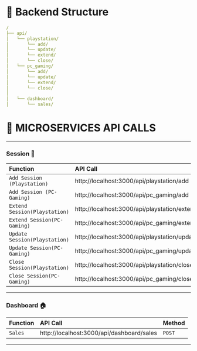 # 🚀 Backend Structure


```yaml
/
├── api/
│   └── playstation/
│       └── add/
│       └── update/
│       └── extend/
│       └── close/
│   └── pc_gaming/
│       └── add/
│       └── update/
│       └── extend/
│       └── close/
│       
│   └── dashboard/
│       └── sales/

```


# 🤖 MICROSERVICES API CALLS

----------------------------------------------------------------------------------

### Session 🔐

| Function                      | API Call                                                 | Method            |
| :------------------------     | :-----------------------------------------------         |:------------------|
| `Add Session (Playstation)`   |     http://localhost:3000/api/playstation/add            |   `POST`          |
| `Add Session (PC-Gaming)`     |     http://localhost:3000/api/pc_gaming/add              |   `POST`          |
| `Extend Session(Playstation)` |     http://localhost:3000/api/playstation/extend         |   `PUT`           |
| `Extend Session(PC-Gaming)`   |     http://localhost:3000/api/pc_gaming/extend           |   `PUT`           |
| `Update Session(Playstation)` |     http://localhost:3000/api/playstation/update         |   `PATCH`         |
| `Update Session(PC-Gaming)`   |     http://localhost:3000/api/pc_gaming/update           |   `PATCH`         |
| `Close Session(Playstation)`  |     http://localhost:3000/api/playstation/close          |   `PUT`           |
| `Close Session(PC-Gaming)`    |     http://localhost:3000/api/pc_gaming/close            |   `PUT`           |

----------------------------------------------------------------------------------


### Dashboard 🏠

| Function                      | API Call                                               | Method            |
| :------------------------     | :-----------------------------------------------       |:------------------|
| `Sales`                       |    http://localhost:3000/api/dashboard/sales           |   `POST`          |

----------------------------------------------------------------------------------
